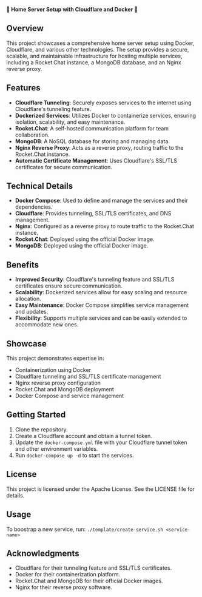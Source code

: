 

**🚀 Home Server Setup with Cloudflare and Docker 🚀**

**Overview**
------------

This project showcases a comprehensive home server setup using Docker, Cloudflare, and various other technologies. The setup provides a secure, scalable, and maintainable infrastructure for hosting multiple services, including a Rocket.Chat instance, a MongoDB database, and an Nginx reverse proxy.

**Features**
------------

* **Cloudflare Tunneling**: Securely exposes services to the internet using Cloudflare's tunneling feature.
* **Dockerized Services**: Utilizes Docker to containerize services, ensuring isolation, scalability, and easy maintenance.
* **Rocket.Chat**: A self-hosted communication platform for team collaboration.
* **MongoDB**: A NoSQL database for storing and managing data.
* **Nginx Reverse Proxy**: Acts as a reverse proxy, routing traffic to the Rocket.Chat instance.
* **Automatic Certificate Management**: Uses Cloudflare's SSL/TLS certificates for secure communication.

**Technical Details**
--------------------

* **Docker Compose**: Used to define and manage the services and their dependencies.
* **Cloudflare**: Provides tunneling, SSL/TLS certificates, and DNS management.
* **Nginx**: Configured as a reverse proxy to route traffic to the Rocket.Chat instance.
* **Rocket.Chat**: Deployed using the official Docker image.
* **MongoDB**: Deployed using the official Docker image.

**Benefits**
------------

* **Improved Security**: Cloudflare's tunneling feature and SSL/TLS certificates ensure secure communication.
* **Scalability**: Dockerized services allow for easy scaling and resource allocation.
* **Easy Maintenance**: Docker Compose simplifies service management and updates.
* **Flexibility**: Supports multiple services and can be easily extended to accommodate new ones.

**Showcase**
------------

This project demonstrates expertise in:

* Containerization using Docker
* Cloudflare tunneling and SSL/TLS certificate management
* Nginx reverse proxy configuration
* Rocket.Chat and MongoDB deployment
* Docker Compose and service management

**Getting Started**
-------------------

1. Clone the repository.
2. Create a Cloudflare account and obtain a tunnel token.
3. Update the `docker-compose.yml` file with your Cloudflare tunnel token and other environment variables.
4. Run `docker-compose up -d` to start the services.



**License**
----------

This project is licensed under the Apache License. See the LICENSE file for details.

**Usage**
---------

To boostrap a new service, run: `./template/create-service.sh <service-name>`

**Acknowledgments**
------------------

* Cloudflare for their tunneling feature and SSL/TLS certificates.
* Docker for their containerization platform.
* Rocket.Chat and MongoDB for their official Docker images.
* Nginx for their reverse proxy software.